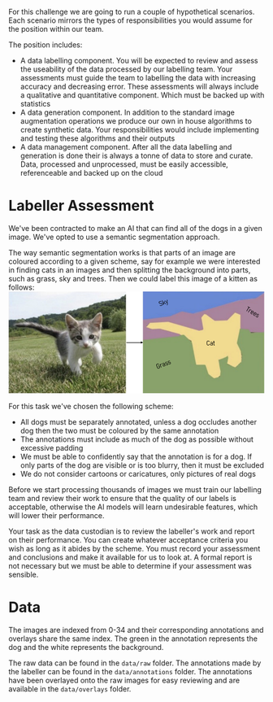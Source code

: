 For this challenge we are going to run a couple of hypothetical scenarios. Each scenario mirrors the types of responsibilities you would assume for the position within our team.

The position includes:
* A data labelling component. You will be expected to review and assess the useability of the data processed by our labelling team. Your assessments must guide the team to labelling the data with increasing accuracy and decreasing error. These assessments will always include a qualitative and quantitative component. Which must be backed up with statistics
* A data generation component. In addition to the standard image augmentation operations we produce our own in house algorithms to create synthetic data. Your responsibilities would include implementing and testing these algorithms and their outputs
* A data management component. After all the data labelling and generation is done their is always a tonne of data to store and curate. Data, processed and unprocessed, must be easily accessible, referenceable and backed up on the cloud

# Labeller Assessment
We've been contracted to make an AI that can find all of the dogs in a given image. We've opted to use a semantic segmentation approach.

The way semantic segmentation works is that parts of an image are coloured according to a given scheme, say for example we were interested in finding cats in an images and then splitting the background into parts, such as grass, sky and trees. Then we could label this image of a kitten as follows:
![Semantic segmentation example](data/assets/0.png)

For this task we've chosen the following scheme:
* All dogs must be separately annotated, unless a dog occludes another dog then the two must be coloured by the same annotation
* The annotations must include as much of the dog as possible without excessive padding
* We must be able to confidently say that the annotation is for a dog. If only parts of the dog are visible or is too blurry, then it must be excluded
* We do not consider cartoons or caricatures, only pictures of real dogs

Before we start processing thousands of images we must train our labelling team and review their work to ensure that the quality of our labels is acceptable, otherwise the AI models will learn undesirable features, which will lower their performance.

Your task as the data custodian is to review the labeller's work and report on their performance. You can create whatever acceptance criteria you wish as long as it abides by the scheme. You must record your assessment and conclusions and make it available for us to look at. A formal report is not necessary but we must be able to determine if your assessment was sensible.

# Data
The images are indexed from 0-34 and their corresponding annotations and overlays share the same index. The green in the annotation represents the dog and the white represents the background.

The raw data can be found in the `data/raw` folder. The annotations made by the labeller can be found in the `data/annotations` folder. The annotations have been overlayed onto the raw images for easy reviewing and are available in the `data/overlays` folder.
